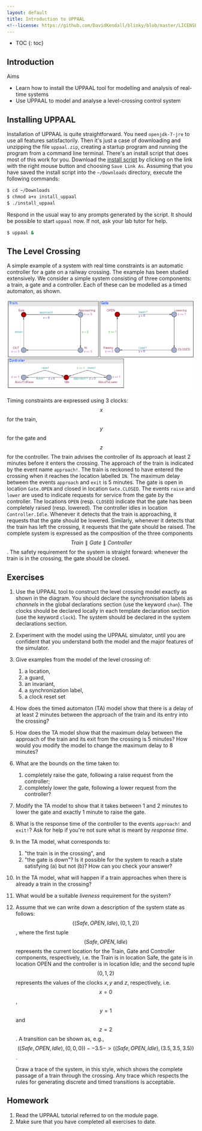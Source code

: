 ```yaml
---
layout: default
title: Introduction to UPPAAL
<!--license: https://github.com/DavidKendall/blinky/blob/master/LICENSE-->
---
```

* TOC
{: toc}

## Introduction

Aims

* Learn how to install the UPPAAL tool for modelling and analysis of 
  real-time systems
* Use UPPAAL to model and analyse a level-crossing control system

## Installing UPPAAL

Installation of UPPAAL is quite straightforward. You need `openjdk-7-jre` to
use all features satisfactorily. Then it's just a case of downloading and
unzipping the file `uppaal.zip`, creating a startup program and running the
program from a command line terminal. There's an install script that does most
of this work for you. Download the [install
script](http://www.hesabu.net/dk0/install_uppaal) by clicking on the link with
the right mouse button and choosing `Save Link As`.  Assuming that you have
saved the install script into the `~/Downloads` directory, execute the
following commands:

   ```sh
   $ cd ~/Downloads
   $ chmod a+x install_uppaal
   $ ./install_uppaal
   ```
Respond in the usual way to any prompts generated by the script. It should be
possible to start `uppaal` now. If not, ask your lab tutor for help.

   ```sh
   $ uppaal &
   ```

## The Level Crossing

A simple example of a system with real time constraints is an
automatic controller for a gate on a railway crossing. The example has
been studied extensively. We consider a simple system consisting of
three components: a train, a gate and a controller. Each of these can
be modelled as a timed automaton, as shown. 

<img src="assets/images/crossing.png" alt="crossing diagram" class="img-responsive center-block"/>

Timing constraints are expressed using 3 clocks: $$x$$ for the train, $$y$$ for the
gate and $$z$$ for the controller. The train advises the controller of its
approach at least 2 minutes before it enters the crossing.  The approach of the
train is indicated by the event name `approach!`.  The train is reckoned to
have entered the crossing when it reaches the location labelled `IN`.
The maximum delay between the events `approach` and `exit` is 5
minutes. The gate is open in location `Gate.OPEN` and closed in location
`Gate.CLOSED`. The events `raise` and `lower` are used to
indicate requests for service from the gate by the controller.  The locations
`OPEN` (resp. `CLOSED`) indicate that the gate has been completely
raised (resp. lowered). The controller idles in location
`Controller.Idle`. Whenever it detects that the train is approaching, it
requests that the gate should be lowered. Similarly, whenever it detects that
the train has left the crossing, it requests that the gate should be raised.
The complete system is expressed as the composition of the three components
$$Train \parallel Gate \parallel Controller$$.  The safety requirement for the
system is straight forward: whenever the train is in the crossing, the gate
should be closed.

## Exercises

1. Use the UPPAAL tool to construct the level crossing model exactly as shown
   in the diagram. You should declare the synchronisation labels as *channels*
   in the global declarations section (use the keyword `chan`). The clocks
   should be declared locally in each template declaration section (use the
   keyword `clock`). The system should be declared in the system declarations
   section.

1. Experiment with the model using the UPPAAL simulator, until you are
   confident that you understand both the model and the major features of the
   simulator.

1. Give examples from the model of the level crossing of:
   1. a location,
   1. a guard,
   1. an invariant,
   1. a synchronization label,
   1. a clock reset set 
  
1. How does the timed automaton (TA) model show that there is a delay of at
   least 2 minutes between the approach of the train and its entry into the
   crossing?

1. How does the TA model show that the maximum delay between the approach of
   the train and its exit from the crossing is 5 minutes?  How would you modify
   the model to change the maximum delay to 8 minutes?

1. What are the bounds on the time taken to:
   1. completely raise the gate, following a raise request from the controller;
   1. completely lower the gate, following a lower request from the controller?

1. Modify the TA model to show that it takes between 1 and 2 minutes to lower
   the gate and exactly 1 minute to raise the gate.

1. What is the response time of the controller to the events `approach!`  and
   `exit!`? Ask for help if you're not sure what is meant by *response time*.

1. In the TA model, what corresponds to:
   1. "the train is in the crossing", and
   1. "the gate is down"?  Is it possible for the system to reach a state
      satisfying (a) but not (b)? How can you check your answer?

1. In the TA model, what will happen if a train approaches when there is
   already a train in the crossing?

1. What would be a suitable *liveness* requirement for the system? 

1. Assume that we can write down a description of the system state as follows:
   $$((Safe,OPEN,Idle),(0,1,2))$$, where the first tuple $$(Safe,OPEN,Idle)$$
   represents the current location for the Train, Gate and Controller
   components, respectively, i.e. the Train is in location Safe, the gate is in
   location OPEN and the controller is in location Idle; and the second tuple
   $$(0,1,2)$$ represents the values of the clocks $x, y$ and $z$,
   respectively, i.e.  $$x = 0$$, $$y = 1$$ and $$z = 2$$. A transition can be
   shown as, e.g., $$((Safe,OPEN,Idle),(0,0,0)) --3.5->
   ((Safe,OPEN,Idle),(3.5,3.5,3.5))$$.

   Draw a trace of the system, in this style, which shows the complete passage
   of a train through the crossing. Any trace which respects the rules for
   generating discrete and timed transitions is acceptable.

## Homework

1. Read the UPPAAL tutorial referred to on the module page.
1. Make sure that you have completed all exercises to date.




